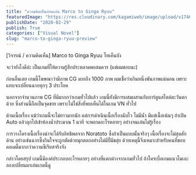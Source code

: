```yaml
---
title: "ความคิดเห็นก่อนเล่น Marco to Ginga Ryuu"
featuredImage: "https://res.cloudinary.com/kagamiweb/image/upload/v1746804800/blog.coregamehd.com/marco-to-ginga-ryuu-preview.jpg"
publishDate: "2020-02-29"
publish: True
categories: ["Visual Novel"]
slug: "marco-to-ginga-ryuu-preview"
---
```



[วิจารณ์ / ความคิดเห็น] Marco to Ginga Ryuu ไทเค็นบัง

จะว่ายังไงดีล่ะ เป็นเกมที่ให้ความรู้สึกประหลาดพอสมควร (แต่ผมชอบนะ)

ก่อนอื่นเลย เกมนี้โฆษณาว่ามีภาพ CG มากถึง 1000 ภาพ ผมเชื่อว่าเกินหนึ่งพันภาพแน่นอน เพราะแทบจะเปลี่ยนฉากทุกๆ 3 ประโยค

นอกจากจำนวนภาพ CG ที่มีมากกว่าเกมทั่วไปแล้ว เกมนี้ยังมีการผสมผสานกับการ์ตูนสไตล์ตะวันตกด้วย ซึ่งส่วนนี้ถือเป็นจุดขาย เพราะไม่ใช่สิ่งที่พบเห็นได้ในเกม VN ทั่วไป

ด้านเนื้อเรื่อง แม้ว่าเกมนี้จะไม่ยาวมากนัก แต่การดำเนินเนื้อเรื่องฉับไว ไม่มีน้ำ มีแต่เนื้อเน้นๆ ถ้าเปิด Auto แล้วลุกไปเข้าห้องน้ำประมาณ 1 นาที จะพลาดอะไรหลายๆ อย่างจนเล่นไม่รู้เรื่อง

การวางโครงเนื้อเรื่องน่าจะได้รับอิทธิพลจาก Noratoto ซึ่งถ้าเป็นแบบนั้นจริงๆ เนื้อเรื่องจะไม่สุดสักด้าน อย่างเช่นฉากซึ้งกินใจจะถูกตัดด้วยมุกตลกอย่างไม่มีปี่มีขลุ่ย ด้วยเหตุนี้จึงเหมาะสำหรับคนที่ชอบคอเมดี้มากกว่าความซีเรียสจริงจัง

กล่าวโดยสรุป เกมนี้มีองค์ประกอบอะไรหลายๆ อย่างที่แตกต่างจากเกมทั่วไป ถ้าใครเบื่อเกมแนวโมเอะ ลองเปลี่ยนมาเล่นเกมนี้ดู 
